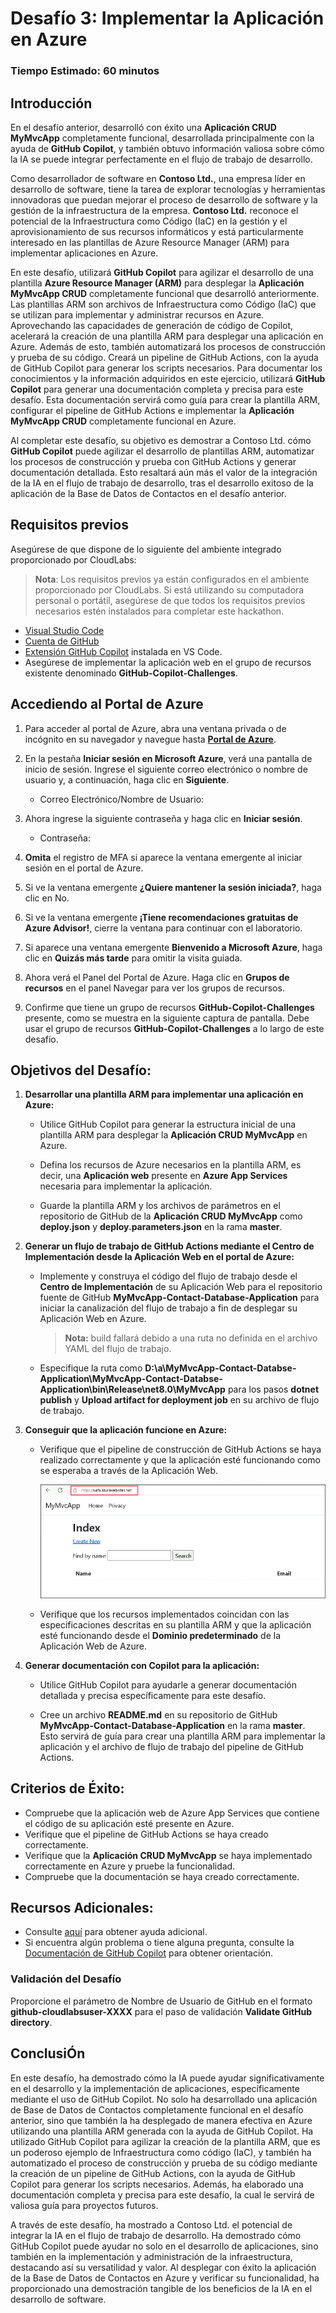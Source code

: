 # Desafío 3: Implementar la Aplicación en Azure

### Tiempo Estimado: 60 minutos

## Introducción

En el desafío anterior, desarrolló con éxito una **Aplicación CRUD MyMvcApp** completamente funcional, desarrollada principalmente con la ayuda de **GitHub Copilot**, y también obtuvo información valiosa sobre cómo la IA se puede integrar perfectamente en el flujo de trabajo de desarrollo.

Como desarrollador de software en **Contoso Ltd.**, una empresa líder en desarrollo de software, tiene la tarea de explorar tecnologías y herramientas innovadoras que puedan mejorar el proceso de desarrollo de software y la gestión de la infraestructura de la empresa. **Contoso Ltd.** reconoce el potencial de la Infraestructura como Código (IaC) en la gestión y el aprovisionamiento de sus recursos informáticos y está particularmente interesado en las plantillas de Azure Resource Manager (ARM) para implementar aplicaciones en Azure.

En este desafío, utilizará **GitHub Copilot** para agilizar el desarrollo de una plantilla **Azure Resource Manager (ARM)** para desplegar la **Aplicación MyMvcApp CRUD** completamente funcional que desarrolló anteriormente. Las plantillas ARM son archivos de Infraestructura como Código (IaC) que se utilizan para implementar y administrar recursos en Azure. Aprovechando las capacidades de generación de código de Copilot, acelerará la creación de una plantilla ARM para desplegar una aplicación en Azure. Además de esto, también automatizará los procesos de construcción y prueba de su código. Creará un pipeline de GitHub Actions, con la ayuda de GitHub Copilot para generar los scripts necesarios. Para documentar los conocimientos y la información adquiridos en este ejercicio, utilizará **GitHub Copilot** para generar una documentación completa y precisa para este desafío. Esta documentación servirá como guía para crear la plantilla ARM, configurar el pipeline de GitHub Actions e implementar la **Aplicación MyMvcApp CRUD** completamente funcional en Azure.

Al completar este desafío, su objetivo es demostrar a Contoso Ltd. cómo **GitHub Copilot** puede agilizar el desarrollo de plantillas ARM, automatizar los procesos de construcción y prueba con GitHub Actions y generar documentación detallada. Esto resaltará aún más el valor de la integración de la IA en el flujo de trabajo de desarrollo, tras el desarrollo exitoso de la aplicación de la Base de Datos de Contactos en el desafío anterior.

## Requisitos previos

Asegúrese de que dispone de lo siguiente del ambiente integrado proporcionado por CloudLabs:

> **Nota**: Los requisitos previos ya están configurados en el ambiente proporcionado por CloudLabs. Si está utilizando su computadora personal o portátil, asegúrese de que todos los requisitos previos necesarios estén instalados para completar este hackathon.

- [Visual Studio Code](https://code.visualstudio.com/)
- [Cuenta de GitHub](https://github.com/)
- [Extensión GitHub Copilot](https://marketplace.visualstudio.com/items?itemName=GitHub.copilot) instalada en VS Code.
- Asegúrese de implementar la aplicación web en el grupo de recursos existente denominado **GitHub-Copilot-Challenges**.

## Accediendo al Portal de Azure

1. Para acceder al portal de Azure, abra una ventana privada o de incógnito en su navegador y navegue hasta **[Portal de Azure](https://portal.azure.com)**.

1. En la pestaña **Iniciar sesión en Microsoft Azure**, verá una pantalla de inicio de sesión. Ingrese el siguiente correo electrónico o nombre de usuario y, a continuación, haga clic en **Siguiente**. 
   * Correo Electrónico/Nombre de Usuario: <inject key="AzureAdUserEmail"></inject>
        
1. Ahora ingrese la siguiente contraseña y haga clic en **Iniciar sesión**.
   * Contraseña: <inject key="AzureAdUserPassword"></inject>

1. **Omita** el registro de MFA si aparece la ventana emergente al iniciar sesión en el portal de Azure.

1. Si ve la ventana emergente **¿Quiere mantener la sesión iniciada?**, haga clic en No.

1. Si ve la ventana emergente **¡Tiene recomendaciones gratuitas de Azure Advisor!**, cierre la ventana para continuar con el laboratorio.

1. Si aparece una ventana emergente **Bienvenido a Microsoft Azure**, haga clic en **Quizás más tarde** para omitir la visita guiada.
   
1. Ahora verá el Panel del Portal de Azure. Haga clic en **Grupos de recursos** en el panel Navegar para ver los grupos de recursos.
  
1. Confirme que tiene un grupo de recursos **GitHub-Copilot-Challenges** presente, como se muestra en la siguiente captura de pantalla. Debe usar el grupo de recursos **GitHub-Copilot-Challenges** a lo largo de este desafío.

## Objetivos del Desafío:

1. **Desarrollar una plantilla ARM para implementar una aplicación en Azure:**
   
   - Utilice GitHub Copilot para generar la estructura inicial de una plantilla ARM para desplegar la **Aplicación CRUD MyMvcApp** en Azure.
     
   - Defina los recursos de Azure necesarios en la plantilla ARM, es decir, una **Aplicación web** presente en **Azure App Services** necesaria para implementar la aplicación.
     
   - Guarde la plantilla ARM y los archivos de parámetros en el repositorio de GitHub de la **Aplicación CRUD MyMvcApp** como **deploy.json** y **deploy.parameters.json** en la rama **master**.

   <validation step="93dbb711-57a3-462c-8ffe-699f1208865e" />

2. **Generar un flujo de trabajo de GitHub Actions mediante el Centro de Implementación desde la Aplicación Web en el portal de Azure:**
   
   - Implemente y construya el código del flujo de trabajo desde el **Centro de Implementación** de su Aplicación Web para el repositorio fuente de GitHub **MyMvcApp-Contact-Database-Application** para iniciar la canalización del flujo de trabajo a fin de desplegar su Aplicación Web en Azure.
     >**Nota:** build fallará debido a una ruta no definida en el archivo YAML del flujo de trabajo.
  
   - Especifique la ruta como **D:\a\MyMvcApp-Contact-Databse-Application\MyMvcApp-Contact-Databse-Application\bin\Release\net8.0\MyMvcApp** para los pasos **dotnet publish** y **Upload artifact for deployment job** en su archivo de flujo de trabajo.

   <validation step="019351e9-84ff-4623-a26c-66afe706bf66" />

3. **Conseguir que la aplicación funcione en Azure:**
   
   - Verifique que el pipeline de construcción de GitHub Actions se haya realizado correctamente y que la aplicación esté funcionando como se esperaba a través de la Aplicación Web.
  
     ![](../../media/challenge3-web-app-001.png)
     
   - Verifique que los recursos implementados coincidan con las especificaciones descritas en su plantilla ARM y que la aplicación esté funcionando desde el **Dominio predeterminado** de la Aplicación Web de Azure.
  
4. **Generar documentación con Copilot para la aplicación:**
   
   - Utilice GitHub Copilot para ayudarle a generar documentación detallada y precisa específicamente para este desafío.
     
   - Cree un archivo **README.md** en su repositorio de GitHub **MyMvcApp-Contact-Database-Application** en la rama **master**. Esto servirá de guía para crear una plantilla ARM para implementar la aplicación y el archivo de flujo de trabajo del pipeline de GitHub Actions.
     
## Criterios de Éxito:

- Compruebe que la aplicación web de Azure App Services que contiene el código de su aplicación esté presente en Azure.
- Verifique que el pipeline de GitHub Actions se haya creado correctamente.
- Verifique que la **Aplicación CRUD MyMvcApp** se haya implementado correctamente en Azure y pruebe la funcionalidad.
- Compruebe que la documentación se haya creado correctamente.

## Recursos Adicionales:

- Consulte [aquí](https://learn.microsoft.com/en-us/azure/developer/github/deploy-to-azure) para obtener ayuda adicional.
- Si encuentra algún problema o tiene alguna pregunta, consulte la [Documentación de GitHub Copilot](https://github.com/github/copilot-docs) para obtener orientación.

### Validación del Desafío
 
Proporcione el parámetro de Nombre de Usuario de GitHub en el formato **github-cloudlabsuser-XXXX** para el paso de validación **Validate GitHub directory**.

## ConclusiÓn

En este desafío, ha demostrado cómo la IA puede ayudar significativamente en el desarrollo y la implementación de aplicaciones, específicamente mediante el uso de GitHub Copilot. No solo ha desarrollado una aplicación de Base de Datos de Contactos completamente funcional en el desafío anterior, sino que también la ha desplegado de manera efectiva en Azure utilizando una plantilla ARM generada con la ayuda de GitHub Copilot. Ha utilizado GitHub Copilot para agilizar la creación de la plantilla ARM, que es un poderoso ejemplo de Infraestructura como código (IaC), y también ha automatizado el proceso de construcción y prueba de su código mediante la creación de un pipeline de GitHub Actions, con la ayuda de GitHub Copilot para generar los scripts necesarios. Además, ha elaborado una documentación completa y precisa para este desafío, la cual le servirá de valiosa guía para proyectos futuros.

A través de este desafío, ha mostrado a Contoso Ltd. el potencial de integrar la IA en el flujo de trabajo de desarrollo. Ha demostrado cómo GitHub Copilot puede ayudar no solo en el desarrollo de aplicaciones, sino también en la implementación y administración de la infraestructura, destacando así su versatilidad y valor. Al desplegar con éxito la aplicación de la Base de Datos de Contactos en Azure y verificar su funcionalidad, ha proporcionado una demostración tangible de los beneficios de la IA en el desarrollo de software.
